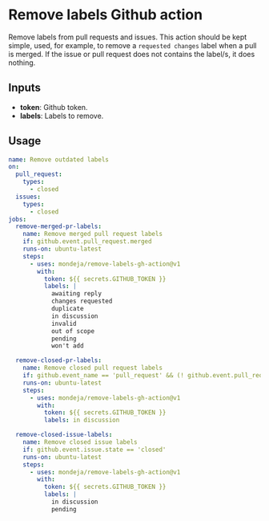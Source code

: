 # Remove labels Github action

Remove labels from pull requests and issues. This action should be kept simple,
used, for example, to remove a `requested changes` label when a pull is merged.
If the issue or pull request does not contains the label/s, it does nothing.

## Inputs

- **token**: Github token.
- **labels**: Labels to remove.

## Usage

```yaml
name: Remove outdated labels
on:
  pull_request:
    types:
      - closed
  issues:
    types:
      - closed
jobs:
  remove-merged-pr-labels:
    name: Remove merged pull request labels
    if: github.event.pull_request.merged
    runs-on: ubuntu-latest
    steps:
      - uses: mondeja/remove-labels-gh-action@v1
        with:
          token: ${{ secrets.GITHUB_TOKEN }}
          labels: |
            awaiting reply
            changes requested
            duplicate
            in discussion
            invalid
            out of scope
            pending
            won't add

  remove-closed-pr-labels:
    name: Remove closed pull request labels
    if: github.event_name == 'pull_request' && (! github.event.pull_request.merged)
    runs-on: ubuntu-latest
    steps:
      - uses: mondeja/remove-labels-gh-action@v1
        with:
          token: ${{ secrets.GITHUB_TOKEN }}
          labels: in discussion

  remove-closed-issue-labels:
    name: Remove closed issue labels
    if: github.event.issue.state == 'closed'
    runs-on: ubuntu-latest
    steps:
      - uses: mondeja/remove-labels-gh-action@v1
        with:
          token: ${{ secrets.GITHUB_TOKEN }}
          labels: |
            in discussion
            pending
```
